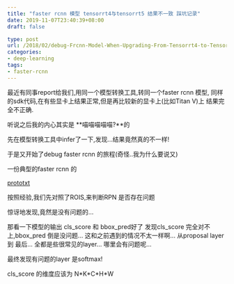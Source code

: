 ```yaml
---
title: "faster rcnn 模型 tensorrt4与tensorrt5 结果不一致 踩坑记录"
date: 2019-11-07T23:40:39+08:00
draft: false

type: post
url: /2018/02/debug-Frcnn-Model-When-Upgrading-From-Tensorrt4-to-Tensorrt5/
categories:
- deep-learning
tags:
- faster-rcnn
---
```


最近有同事report给我们,用同一个模型转换工具,转同一个faster rcnn 模型, 同样的sdk代码,在有些显卡上结果正常,但是再比较新的显卡上(比如Titan V)上 结果完全不正确.

听说之后我的内心其实是 **喵喵喵喵喵?**的

先在模型转换工具中infer了一下,发现...结果竟然真的不一样!

于是又开始了debug faster rcnn 的旅程(奇怪..我为什么要说又)


一份典型的faster rcnn 的

[prototxt](https://github.com/rbgirshick/py-faster-rcnn/blob/master/models/coco/VGG16/faster_rcnn_end2end/test.prototxt)

按照经验,我们先对照了ROIS,来判断RPN 是否存在问题

惊讶地发现,竟然是没有问题的...

那看一下模型的输出 cls_score 和 bbox_pred好了
发现cls_score 完全对不上,bbox_pred 倒是没问题...
这和之前遇到的情况不太一样啊... 从proposal layer 到 最后...
全都是些很常见的layer... 哪里会有问题呢...

最终发现有问题的layer 是softmax!

cls_score 的维度应该为 N\*K\*C\*H\*W





